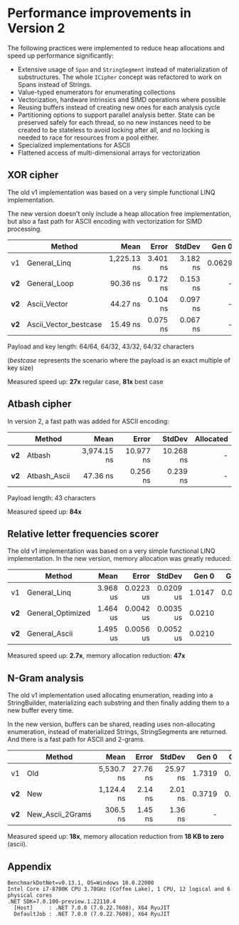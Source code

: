 # Performance improvements in Version 2

The following practices were implemented to reduce heap allocations and speed up performance significantly:
 - Extensive usage of `Span` and `StringSegment` instead of materialization of substructures. The whole `ICipher` concept was refactored to work on Spans instead of Strings.
 - Value-typed enumerators for enumerating collections
 - Vectorization, hardware intrinsics and SIMD operations where possible
 - Reusing buffers instead of creating new ones for each analysis cycle
 - Partitioning options to support parallel analysis better. State can be preserved safely for each thread, so no new instances need to be created to be stateless to avoid locking after all, and no locking is needed to race for resources from a pool either.
 - Specialized implementations for ASCII
 - Flattened access of multi-dimensional arrays for vectorization

## XOR cipher
The old v1 implementation was based on a very simple functional LINQ implementation.

The new version doesn't only include a heap allocation free implementation, but also a fast path for ASCII encoding with vectorization for SIMD processing.

|   |          Method |        Mean |    Error |   StdDev |  Gen 0 | Allocated |
|---|---------------- |------------:|---------:|---------:|-------:|----------:|
|v1 | General_Linq | 1,225.13 ns | 3.401 ns | 3.182 ns | 0.0629 |     400 B |
|**v2**| General_Loop |    90.36 ns | 0.172 ns | 0.153 ns |      - |         - |
|**v2**| Ascii_Vector |    44.27 ns | 0.104 ns | 0.097 ns |      - |         - |
|**v2**| Ascii_Vector_bestcase |    15.49 ns | 0.075 ns | 0.067 ns |      - |         - |

Payload and key length: 64/64, 64/32, 43/32, 64/32 characters

(*bestcase* represents the scenario where the payload is an exact multiple of key size)

Measured speed up: **27x** regular case, **81x** best case

## Atbash cipher
In version 2, a fast path was added for ASCII encoding:

|   |          Method |        Mean |     Error |    StdDev | Allocated |
|---|---------------- |------------:|----------:|----------:|----------:|
|**v2**|    Atbash | 3,974.15 ns | 10.977 ns | 10.268 ns |         - |
|**v2**| Atbash_Ascii |    47.36 ns |  0.256 ns |  0.239 ns |         - |

Payload length: 43 characters

Measured speed up: **84x**

## Relative letter frequencies scorer
The old v1 implementation was based on a very simple functional LINQ implementation. In the new version, memory allocation was greatly reduced:

|      |   Method |     Mean |     Error |    StdDev |  Gen 0 |  Gen 1 | Allocated |
|------|--------- |---------:|----------:|----------:|-------:|-------:|----------:|
|v1    | General_Linq | 3.968 us | 0.0223 us | 0.0209 us | 1.0147 | 0.0076 |   6,368 B |
|**v2**| General_Optimized | 1.464 us | 0.0042 us | 0.0035 us | 0.0210 |      - |     136 B |
|**v2**| General_Ascii | 1.495 us | 0.0056 us | 0.0052 us | 0.0210 |      - |     136 B |

Measured speed up: **2.7x**, memory allocation reduction: **47x**

## N-Gram analysis
The old v1 implementation used allocating enumeration, reading into a StringBuilder, materializing each substring and then finally adding them to a new buffer every time.

In the new version, buffers can be shared, reading uses non-allocating enumeration, instead of materialized Strings, StringSegments are returned. And there is a fast path for ASCII and 2-grams.

|      |     Method |       Mean |    Error |   StdDev |  Gen 0 |  Gen 1 | Allocated |
|------|----------- |-----------:|---------:|---------:|-------:|-------:|----------:|
|v1    | Old | 5,530.7 ns | 27.76 ns | 25.97 ns | 1.7319 | 0.0458 |  10,888 B |
|**v2**| New | 1,124.4 ns |  2.14 ns |  2.01 ns | 0.3719 | 0.0019 |   2,336 B |
|**v2**| New_Ascii_2Grams |   306.5 ns |  1.45 ns |  1.36 ns |      - |      - |         - |

Measured speed up: **18x**, memory allocation reduction from **18 KB to zero** (ascii).

## Appendix

```
BenchmarkDotNet=v0.13.1, OS=Windows 10.0.22000
Intel Core i7-8700K CPU 3.70GHz (Coffee Lake), 1 CPU, 12 logical and 6 physical cores
.NET SDK=7.0.100-preview.1.22110.4
  [Host]     : .NET 7.0.0 (7.0.22.7608), X64 RyuJIT
  DefaultJob : .NET 7.0.0 (7.0.22.7608), X64 RyuJIT
```